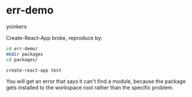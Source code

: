 # err-demo
yoinkers

Create-React-App broke, reproduce by:

```bash
cd err-demo/
mkdir packages
cd packages/

create-react-app test
```

You will get an error that says it can't find a module, because the package gets installed to the workspace root rather than the specific problem.

